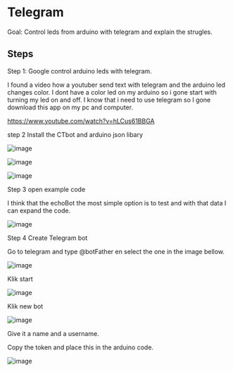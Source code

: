 # Telegram
Goal: Control leds from arduino with telegram and explain the strugles.


## Steps
Step 1: Google control arduino leds with telegram.

I found a video how a youtuber send text with telegram and the arduino led changes color. I dont have a color led on my arduino so i gone start with turning my led on and off. I know that i need to use telegram so I gone download this app on my pc and computer.

https://www.youtube.com/watch?v=hLCus61BBGA

step 2 Install the CTbot and arduino json libary

![image](https://user-images.githubusercontent.com/29665951/137124990-910f64f2-0bc7-4a07-a042-888aa5abcad7.png)

![image](https://user-images.githubusercontent.com/29665951/137125275-82ab690a-2bd7-4cbd-8547-e4bc2ccdbe46.png)

![image](https://user-images.githubusercontent.com/29665951/137125450-d387ed06-d1c3-4b4e-ada8-9823d8db3668.png)

Step 3 open example code 

I think that the echoBot the most simple option is to test and with that data I can expand the code.

![image](https://user-images.githubusercontent.com/29665951/137125764-4d72b013-0e88-4370-97ef-5634d7609fd7.png)

Step 4 Create Telegram bot

Go to telegram and type @botFather en select the one in the image bellow.

![image](https://user-images.githubusercontent.com/29665951/137126659-b947fa3c-cca9-4ccf-92a4-6566ed30c8a2.png)

Klik start

![image](https://user-images.githubusercontent.com/29665951/137126884-22f3836e-f7a7-4092-b5ea-362d0a9b1066.png)

Klik new bot

![image](https://user-images.githubusercontent.com/29665951/137126932-836cc08a-47d9-4d1c-9ee8-0e465d4f2dd9.png)

Give it a name and a username.

Copy the token and place this in the arduino code.

![image](https://user-images.githubusercontent.com/29665951/137127528-a14ca39a-6194-4ec3-a656-be29076b40b7.png)



